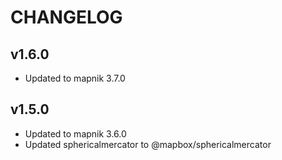 # CHANGELOG

## v1.6.0

* Updated to mapnik 3.7.0

## v1.5.0

* Updated to mapnik 3.6.0
* Updated sphericalmercator to @mapbox/sphericalmercator
